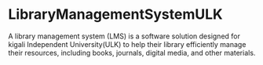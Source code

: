 # LibraryManagementSystemULK
A library management system (LMS) is a software solution designed for kigali Independent University(ULK) to help their library efficiently manage their resources, including books, journals, digital media, and other materials.
